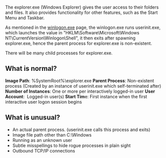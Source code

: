 The explorer.exe (Windows Explorer) gives the user access to their folders and files. It also provides functionality for other features, such as the Start Menu and Taskbar.

As mentioned in the [winlogon.exe](obsidian://open?vault=security-notes&file=Defensive%20Security%2FEndpoint%20Security%2FCore%20Windows%20Processes%2Fwinlogon.exe) page, the winlogon.exe runs userinit.exe, which launches the value in "HKLM\Software\Microsoft\Windows NT\CurrentVersion\Winlogon\Shell", it then exits after spawning explorer.exe, hence the parent process for explorer.exe is non-existent.

There will be many child processes for explorer.exe.
## What is normal?
**Image Path**: %SystemRoot%\explorer.exe
**Parent Process**: Non-existent process (Created by an instance of userinit.exe which self-terminated after)
**Number of Instances**: One or more per interactively logged-in user
**User Account**:  Logged-in user(s)
**Start Tim**e: First instance when the first interactive user logon session begins
## What is unusual?
- An actual parent process. (userinit.exe calls this process and exits)
- Image file path other than C:\Windows
- Running as an unknown user
- Subtle misspellings to hide rogue processes in plain sight
- Outbound TCP/IP connections